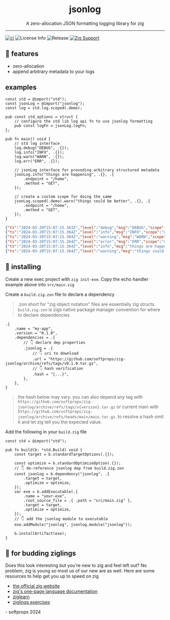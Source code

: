 <h1 align="center">
    jsonlog
</h1>

<div align="center">
    A zero-allocation JSON formatting logging library for zig
</div>

---

[![ci](https://github.com/softprops/zig-jsonlog/actions/workflows/ci.yml/badge.svg)](https://github.com/softprops/zig-jsonlog/actions/workflows/ci.yml) ![License Info](https://img.shields.io/github/license/softprops/zig-jsonlog) ![Release](https://img.shields.io/github/v/release/softprops/zig-jsonlog) [![Zig Support](https://img.shields.io/badge/zig-0.11.0-black?logo=zig)](https://ziglang.org/documentation/0.11.0/)

## 🍬 features

- zero-allocation
- append arbitrary metadata to your logs

## examples

```zig
const std = @import("std");
const jsonLog = @import("jsonlog");
const log = std.log.scoped(.demo);

pub const std_options = struct {
    // configure the std lib log api fn to use jsonlog formatting
    pub const logFn = jsonLog.logFn;
};

pub fn main() void {
    // std log interface
    log.debug("DEBUG", .{});
    log.info("INFO", .{});
    log.warn("WARN", .{});
    log.err("ERR", .{});

    // jsonLog interface for provoding arbitrary structured metadata
    jsonLog.info("things are happening", .{}, .{
        .endpoint = "/home",
        .method = "GET",
    });

    // create a custom scope for doing the same
    jsonLog.scoped(.demo).warn("things could be better", .{}, .{
        .endpoint = "/home",
        .method = "GET",
    });
}
```

```json
{"ts":"2024-03-20T15:07:15.363Z","level":"debug","msg":"DEBUG","scope":"demo"}
{"ts":"2024-03-20T15:07:15.364Z","level":"info","msg":"INFO","scope":"demo"}
{"ts":"2024-03-20T15:07:15.364Z","level":"warning","msg":"WARN","scope":"demo"}
{"ts":"2024-03-20T15:07:15.364Z","level":"error","msg":"ERR","scope":"demo"}
{"ts":"2024-03-20T15:07:15.364Z","level":"info","msg":"things are happening","scope":"default","meta":{"endpoint":"/home","method":"GET"}}
{"ts":"2024-03-20T15:07:15.364Z","level":"warning","msg":"things could be better","scope":"demo","meta":{"endpoint":"/home","method":"GET"}}
```

## 📼 installing

Create a new exec project with `zig init-exe`. Copy the echo handler example above into `src/main.zig`

Create a `build.zig.zon` file to declare a dependency

> .zon short for "zig object notation" files are essentially zig structs. `build.zig.zon` is zigs native package manager convention for where to declare dependencies

```zig
.{
    .name = "my-app",
    .version = "0.1.0",
    .dependencies = .{
        // 👇 declare dep properties
        .jsonlog = .{
            // 👇 uri to download
            .url = "https://github.com/softprops/zig-jsonlog/archive/refs/tags/v0.1.0.tar.gz",
            // 👇 hash verification
            .hash = "{...}",
        },
    },
}
```

> the hash below may vary. you can also depend any tag with `https://github.com/softprops/zig-jsonlog/archive/refs/tags/v{version}.tar.gz` or current main with `https://github.com/softprops/zig-jsonlog/archive/refs/heads/main/main.tar.gz`. to resolve a hash omit it and let zig tell you the expected value.

Add the following in your `build.zig` file

```zig
const std = @import("std");

pub fn build(b: *std.Build) void {
    const target = b.standardTargetOptions(.{});

    const optimize = b.standardOptimizeOption(.{});
    // 👇 de-reference jsonlog dep from build.zig.zon
    const jsonlog = b.dependency("jsonlog", .{
        .target = target,
        .optimize = optimize,
    });
    var exe = b.addExecutable(.{
        .name = "your-exe",
        .root_source_file = .{ .path = "src/main.zig" },
        .target = target,
        .optimize = optimize,
    });
    // 👇 add the jsonlog module to executable
    exe.addModule("jsonlog", jsonlog.module("jsonlog"));

    b.installArtifact(exe);
}
```

## 🥹 for budding ziglings

Does this look interesting but you're new to zig and feel left out? No problem, zig is young so most us of our new are as well. Here are some resources to help get you up to speed on zig

- [the official zig website](https://ziglang.org/)
- [zig's one-page language documentation](https://ziglang.org/documentation/0.11.0/)
- [ziglearn](https://ziglearn.org/)
- [ziglings exercises](https://github.com/ratfactor/ziglings)

\- softprops 2024
